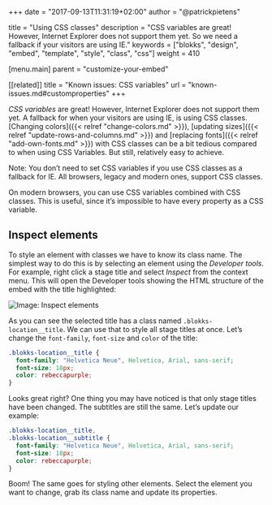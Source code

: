 +++
date            = "2017-09-13T11:31:19+02:00"
author          = "@patrickpietens"

title           = "Using CSS classes"
description     = "CSS variables are great! However, Internet Explorer does not support them yet. So we need a fallback if your visitors are using IE."
keywords        = ["blokks", "design", "embed", "template", "style", "class", "css"]
weight          = 410

[menu.main]
parent          = "customize-your-embed"

[[related]]
title = "Known issues: CSS variables"
url = "known-issues.md#customproperties"
+++

*CSS variables* are great! However, Internet Explorer does not support them yet. A fallback for when your visitors are using IE, is using CSS classes. [Changing colors]({{< relref "change-colors.md" >}}), [updating sizes]({{< relref "update-rows-and-columns.md" >}}) and [replacing fonts]({{< relref "add-own-fonts.md" >}}) with CSS classes can be a bit tedious compared to when using CSS Variables. But still, relatively easy to achieve.

<span class='note'>Note: You don’t need to set CSS variables if you use CSS classes as a fallback for IE. All browsers, legacy and modern ones, support CSS classes.</span>

<span class='note'>On modern browsers, you can use CSS variables combined with CSS classes. This is useful, since it’s impossible to have every property as a CSS variable.</span>


## Inspect elements
To style an element with classes we have to know its class name. The simplest way to do this is by selecting an element using the *Developer tools*. For example, right click a stage title and select *Inspect* from the context menu. This will open the Developer tools showing the HTML structure of the embed with the title highlighted:

![Image: Inspect elements](http://inspect.gif)

As you can see the selected title has a class named `.blokks-location__title`. We can use that to style all stage titles at once. Let’s change the `font-family`, `font-size` and `color` of the title:

```css
.blokks-location__title {
  font-family: "Helvetica Neue", Helvetica, Arial, sans-serif;
  font-size: 18px;
  color: rebeccapurple;
}
```

Looks great right? One thing you may have noticed is that only stage titles have been changed. The subtitles are still the same. Let’s update our example:

```css
.blokks-location__title,
.blokks-location__subtitle {
  font-family: "Helvetica Neue", Helvetica, Arial, sans-serif;
  font-size: 18px;
  color: rebeccapurple;
}
```

Boom! The same goes for styling other elements. Select the element you want to change, grab its class name and update its properties.